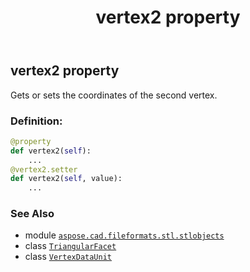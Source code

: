﻿---
title: vertex2 property
second_title: Aspose.CAD for Python via .NET API References
description: 
type: docs
weight: 60
url: /python-net/aspose.cad.fileformats.stl.stlobjects/triangularfacet/vertex2/
is_root: false
---

## vertex2 property


Gets or sets the coordinates of the second vertex.
### Definition:
```python
@property
def vertex2(self):
    ...
@vertex2.setter
def vertex2(self, value):
    ...
```

### See Also
* module [`aspose.cad.fileformats.stl.stlobjects`](../../)
* class [`TriangularFacet`](/cad/python-net/aspose.cad.fileformats.stl.stlobjects/triangularfacet)
* class [`VertexDataUnit`](/cad/python-net/aspose.cad.fileformats.stl.stlobjects/vertexdataunit)
